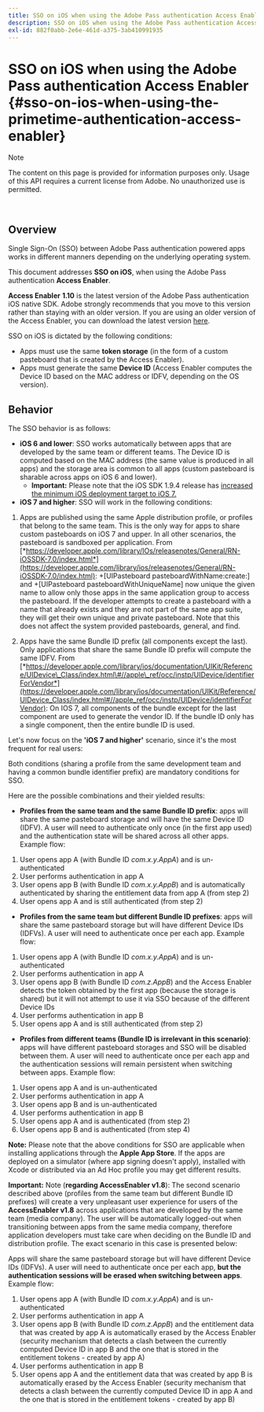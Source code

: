 ```yaml
---
title: SSO on iOS when using the Adobe Pass authentication Access Enabler
description: SSO on iOS when using the Adobe Pass authentication Access Enabler
exl-id: 882f0abb-2e6e-461d-a375-3ab410991935
---
```

# SSO on iOS when using the Adobe Pass authentication Access Enabler {#sso-on-ios-when-using-the-primetime-authentication-access-enabler}

>[!NOTE]
>
>The content on this page is provided for information purposes only. Usage of this API requires a current license from Adobe. No unauthorized use is permitted.

</br>

## Overview

Single Sign-On (SSO) between Adobe Pass authentication powered apps works in different manners depending on the underlying operating system.

This document addresses **SSO on iOS**, when using the Adobe Pass authentication **Access Enabler**.

**Access Enabler** **1.10** is the latest version of the Adobe Pass authentication iOS native SDK. Adobe strongly recommends that you move to this version rather than staying with an older version. If you are using an older version of the Access Enabler, you can download the latest version [here](https://tve.zendesk.com/hc/en-us/articles/204963209-iOS-Native-AccessEnabler-Library).

SSO on iOS is dictated by the following conditions:

- Apps must use the same **token storage** (in the form of a custom pasteboard that is created by the Access Enabler).
- Apps must generate the same **Device ID** (Access Enabler computes the Device ID based on the MAC address or IDFV, depending on the OS version).

## Behavior

The SSO behavior is as follows:

- **iOS 6 and lower**: SSO works automatically between apps that are developed by the same team or different teams. The Device ID is computed based on the MAC address (the same value is produced in all apps) and the storage area is common to all apps (custom pasteboard is sharable across apps on iOS 6 and lower).
    - **Important:** Please note that the iOS SDK 1.9.4 release has [increased the minimum iOS deployment target to iOS 7.](https://tve.zendesk.com/hc/en-us/articles/204963209-iOS-Native-AccessEnabler-Library) 
- **iOS 7 and higher**: SSO will work in the following conditions:

1. Apps are published using the same Apple distribution profile, or profiles that belong to the same team. This is the only way for apps to share custom pasteboards on iOS 7 and upper. In all other scenarios, the pasteboard is sandboxed per application. From [*https://developer.apple.com/library/IOs/releasenotes/General/RN-iOSSDK-7.0/index.html*](https://developer.apple.com/library/ios/releasenotes/General/RN-iOSSDK-7.0/index.html):  \+\[UIPasteboard pasteboardWithName:create:\] and +\[UIPasteboard pasteboardWithUniqueName\] now unique the given name to allow only those apps in the same application group to access the pasteboard. If the developer attempts to create a pasteboard with a name that already exists and they are not part of the same app suite, they will get their own unique and private pasteboard. Note that this does not affect the system provided pasteboards, general, and find.

1. Apps have the same Bundle ID prefix (all components except the last). Only applications that share the same Bundle ID prefix will compute the same IDFV. From [*https://developer.apple.com/library/ios/documentation/UIKit/Reference/UIDevice\_Class/index.html\#//apple\_ref/occ/instp/UIDevice/identifierForVendor*](https://developer.apple.com/library/ios/documentation/UIKit/Reference/UIDevice_Class/index.html#//apple_ref/occ/instp/UIDevice/identifierForVendor): On IOS 7, all components of the bundle except for the last component are used to generate the vendor ID. If the bundle ID only has a single component, then the entire bundle ID is used.

Let's now focus on the **'iOS 7 and higher'** scenario, since it's the most frequent for real users:

Both conditions (sharing a profile from the same development team and having a common bundle identifier prefix) are mandatory conditions for SSO.

Here are the possible combinations and their yielded results:

- **Profiles from the same team and the same Bundle ID prefix**: apps will share the same pasteboard storage and will have the same Device ID (IDFV). A user will need to authenticate only once (in the first app used) and the authentication state will be shared across all other apps. Example flow:

1.  User opens app A (with Bundle ID *com.x.y.AppA*) and is un-authenticated
1.  User performs authentication in app A
1.  User opens app B (with Bundle ID *com.x.y.AppB*) and is automatically authenticated by sharing the entitlement data from app
A (from step 2)
1.  User opens app A and is still authenticated (from step 2)

 

- **Profiles from the same team but different Bundle ID prefixes**: apps will share the same pasteboard storage but will have different Device IDs (IDFVs). A user will need to authenticate once per each app. Example flow:

1.  User opens app A (with Bundle ID *com.x.y.AppA*) and is un-authenticated
1.  User performs authentication in app A
1.  User opens app B (with Bundle ID *com.z.AppB*) and the Access Enabler detects the token obtained by the first app (because the storage is shared) but it will not attempt to use it via SSO because of the different Device IDs
1.  User performs authentication in app B
1.  User opens app A and is still authenticated (from step 2)

 

- **Profiles from different teams (Bundle ID is irrelevant in this scenario)**: apps will have different pasteboard storages and SSO will be disabled between them. A user will need to authenticate once per each app and the authentication sessions will remain persistent when switching between apps. Example flow:


1.  User opens app A and is un-authenticated
1.  User performs authentication in app A
1.  User opens app B and is un-authenticated
1.  User performs authentication in app B
1.  User opens app A and is authenticated (from step 2)
1.  User opens app B and is authenticated (from step 4)

**Note:** Please note that the above conditions for SSO are applicable when installing applications through the **Apple App Store**. If the apps are deployed on a simulator (where app signing doesn't apply), installed with Xcode or distributed via an Ad Hoc profile you may get different results.

**Important:** Note (**regarding AccessEnabler v1.8**): The second scenario described above (profiles from the same team but different Bundle ID prefixes) will create a very unpleasant user experience for users of the **AccessEnabler v1.8** across applications that are developed by the same team (media company). The user will be automatically logged-out when transitioning between apps from the same media company, therefore application developers must take care when deciding on the Bundle ID and distribution profile. The exact scenario in this case is presented below:

Apps will share the same pasteboard storage but will have different Device IDs (IDFVs). A user will need to authenticate once per each app, **but the authentication sessions will be erased when switching between apps**. Example flow:

1.  User opens app A (with Bundle ID *com.x.y.AppA*) and is un-authenticated
1.  User performs authentication in app A
1.  User opens app B (with Bundle ID *com.z.AppB*) and the entitlement data that was created by app A is automatically erased by the Access Enabler (security mechanism that detects a clash between the currently computed Device ID in app B and the one that is stored in the entitlement tokens - created by app A)
1.  User performs authentication in app B
1.  User opens app A and the entitlement data that was created by app B is automatically erased by the Access Enabler (security mechanism that detects a clash between the currently computed Device ID in app A and the one that is stored in the entitlement tokens - created by app B)
